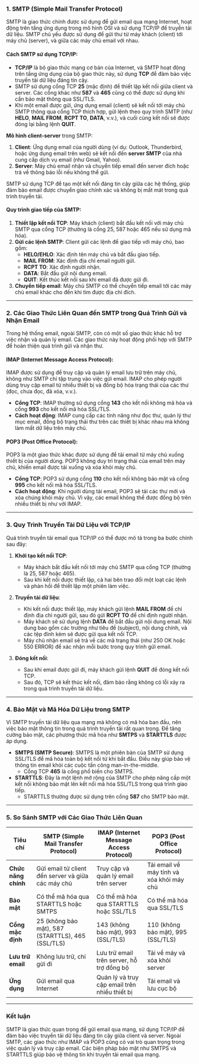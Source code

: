 ### 1. **SMTP (Simple Mail Transfer Protocol)**

SMTP là giao thức chính được sử dụng để gửi email qua mạng Internet, hoạt động trên tầng ứng dụng trong mô hình OSI và sử dụng TCP/IP để truyền tải dữ liệu. SMTP chủ yếu được sử dụng để gửi thư từ máy khách (client) tới máy chủ (server), và giữa các máy chủ email với nhau.

#### **Cách SMTP sử dụng TCP/IP**:

- **TCP/IP** là bộ giao thức mạng cơ bản của Internet, và SMTP hoạt động trên tầng ứng dụng của bộ giao thức này, sử dụng **TCP** để đảm bảo việc truyền tải dữ liệu đáng tin cậy.
- SMTP sử dụng cổng TCP **25** (mặc định) để thiết lập kết nối giữa client và server. Các cổng khác như **587** và **465** cũng có thể được sử dụng khi cần bảo mật thông qua SSL/TLS.
- Khi một email được gửi, ứng dụng email (client) sẽ kết nối tới máy chủ SMTP thông qua cổng TCP thích hợp, gửi lệnh theo quy trình SMTP (như **HELO**, **MAIL FROM**, **RCPT TO**, **DATA**, v.v.), và cuối cùng kết nối sẽ được đóng lại bằng lệnh **QUIT**.

**Mô hình client-server** trong SMTP:

1. **Client**: Ứng dụng email của người dùng (ví dụ: Outlook, Thunderbird, hoặc ứng dụng email trên web) sẽ kết nối đến **server SMTP** của nhà cung cấp dịch vụ email (như Gmail, Yahoo).
2. **Server**: Máy chủ email nhận và chuyển tiếp email đến server đích hoặc trả về thông báo lỗi nếu không thể gửi.

SMTP sử dụng TCP để tạo một kết nối đáng tin cậy giữa các hệ thống, giúp đảm bảo email được chuyển giao chính xác và không bị mất mát trong quá trình truyền tải.

#### **Quy trình giao tiếp của SMTP**:

1. **Thiết lập kết nối TCP**: Máy khách (client) bắt đầu kết nối với máy chủ SMTP qua cổng TCP (thường là cổng 25, 587 hoặc 465 nếu sử dụng mã hóa).
2. **Gửi các lệnh SMTP**: Client gửi các lệnh để giao tiếp với máy chủ, bao gồm:
   - **HELO/EHLO**: Xác định tên máy chủ và bắt đầu giao tiếp.
   - **MAIL FROM**: Xác định địa chỉ email người gửi.
   - **RCPT TO**: Xác định người nhận.
   - **DATA**: Bắt đầu gửi nội dung email.
   - **QUIT**: Kết thúc kết nối sau khi email đã được gửi đi.
3. **Chuyển tiếp email**: Máy chủ SMTP có thể chuyển tiếp email tới các máy chủ email khác cho đến khi tìm được địa chỉ đích.

---

### 2. **Các Giao Thức Liên Quan đến SMTP trong Quá Trình Gửi và Nhận Email**

Trong hệ thống email, ngoài SMTP, còn có một số giao thức khác hỗ trợ việc nhận và quản lý email. Các giao thức này hoạt động phối hợp với SMTP để hoàn thiện quá trình gửi và nhận thư.

#### **IMAP (Internet Message Access Protocol)**:

IMAP được sử dụng để truy cập và quản lý email lưu trữ trên máy chủ, không như SMTP chỉ tập trung vào việc gửi email. IMAP cho phép người dùng truy cập email từ nhiều thiết bị và đồng bộ hóa trạng thái của các thư (đọc, chưa đọc, đã xóa, v.v.).

- **Cổng TCP**: IMAP thường sử dụng cổng **143** cho kết nối không mã hóa và cổng **993** cho kết nối mã hóa SSL/TLS.
- **Cách hoạt động**: IMAP cung cấp các tính năng như đọc thư, quản lý thư mục email, đồng bộ trạng thái thư trên các thiết bị khác nhau mà không làm mất dữ liệu trên máy chủ.

#### **POP3 (Post Office Protocol)**:

POP3 là một giao thức khác được sử dụng để tải email từ máy chủ xuống thiết bị của người dùng. POP3 không duy trì trạng thái của email trên máy chủ, khiến email được tải xuống và xóa khỏi máy chủ.

- **Cổng TCP**: POP3 sử dụng cổng **110** cho kết nối không bảo mật và cổng **995** cho kết nối mã hóa SSL/TLS.
- **Cách hoạt động**: Khi người dùng tải email, POP3 sẽ tải các thư mới và xóa chúng khỏi máy chủ. Vì vậy, các email không thể được đồng bộ trên nhiều thiết bị như với IMAP.

---

### 3. **Quy Trình Truyền Tải Dữ Liệu với TCP/IP**

Quá trình truyền tải email qua TCP/IP có thể được mô tả trong ba bước chính sau đây:

1. **Khởi tạo kết nối TCP**:

   - Máy khách bắt đầu kết nối tới máy chủ SMTP qua cổng TCP (thường là 25, 587 hoặc 465).
   - Sau khi kết nối được thiết lập, cả hai bên trao đổi một loạt các lệnh và phản hồi để thiết lập một phiên làm việc.

2. **Truyền tải dữ liệu**:

   - Khi kết nối được thiết lập, máy khách gửi lệnh **MAIL FROM** để chỉ định địa chỉ người gửi, sau đó gửi **RCPT TO** để chỉ định người nhận.
   - Máy khách sẽ sử dụng lệnh **DATA** để bắt đầu gửi nội dung email. Nội dung bao gồm các trường như tiêu đề (subject), nội dung chính, và các tệp đính kèm sẽ được gửi qua kết nối TCP.
   - Máy chủ nhận email sẽ trả về các mã trạng thái (như 250 OK hoặc 550 ERROR) để xác nhận mỗi bước trong quy trình gửi email.

3. **Đóng kết nối**:
   - Sau khi email được gửi đi, máy khách gửi lệnh **QUIT** để đóng kết nối TCP.
   - Sau đó, TCP sẽ kết thúc kết nối, đảm bảo rằng không có lỗi xảy ra trong quá trình truyền tải dữ liệu.

---

### 4. **Bảo Mật và Mã Hóa Dữ Liệu trong SMTP**

Vì SMTP truyền tải dữ liệu qua mạng mà không có mã hóa ban đầu, nên việc bảo mật thông tin trong quá trình truyền tải rất quan trọng. Để tăng cường bảo mật, các phương thức mã hóa như **SMTPS** và **STARTTLS** được áp dụng.

- **SMTPS (SMTP Secure)**: SMTPS là một phiên bản của SMTP sử dụng SSL/TLS để mã hóa toàn bộ kết nối từ khi bắt đầu. Điều này giúp bảo vệ thông tin email khỏi các cuộc tấn công man-in-the-middle.
  - Cổng TCP **465** là cổng phổ biến cho SMTPS.
- **STARTTLS**: Đây là một lệnh mở rộng của SMTP cho phép nâng cấp một kết nối không bảo mật lên kết nối mã hóa SSL/TLS trong quá trình giao tiếp.
  - STARTTLS thường được sử dụng trên cổng **587** cho SMTP bảo mật.

---

### 5. **So Sánh SMTP với Các Giao Thức Liên Quan**

| Tiêu chí            | SMTP (Simple Mail Transfer Protocol)               | IMAP (Internet Message Access Protocol)       | POP3 (Post Office Protocol)               |
| ------------------- | -------------------------------------------------- | --------------------------------------------- | ----------------------------------------- |
| **Chức năng chính** | Gửi email từ client đến server và giữa các máy chủ | Truy cập và quản lý email trên server         | Tải email về máy tính và xóa khỏi máy chủ |
| **Bảo mật**         | Có thể mã hóa qua STARTTLS hoặc SMTPS              | Có thể mã hóa qua STARTTLS hoặc SSL/TLS       | Có thể mã hóa qua SSL/TLS                 |
| **Cổng mặc định**   | 25 (không bảo mật), 587 (STARTTLS), 465 (SSL/TLS)  | 143 (không bảo mật), 993 (SSL/TLS)            | 110 (không bảo mật), 995 (SSL/TLS)        |
| **Lưu trữ email**   | Không lưu trữ, chỉ gửi đi                          | Lưu trữ email trên server, hỗ trợ đồng bộ     | Tải về máy và xóa khỏi server             |
| **Ứng dụng**        | Gửi email qua Internet                             | Quản lý và truy cập email trên nhiều thiết bị | Tải email và lưu cục bộ                   |

---

### Kết luận

SMTP là giao thức quan trọng để gửi email qua mạng, sử dụng TCP/IP để đảm bảo việc truyền tải dữ liệu đáng tin cậy giữa client và server. Ngoài SMTP, các giao thức như IMAP và POP3 cũng có vai trò quan trọng trong việc quản lý và truy cập email. Các biện pháp bảo mật như SMTPS và STARTTLS giúp bảo vệ thông tin khi truyền tải email qua mạng.
